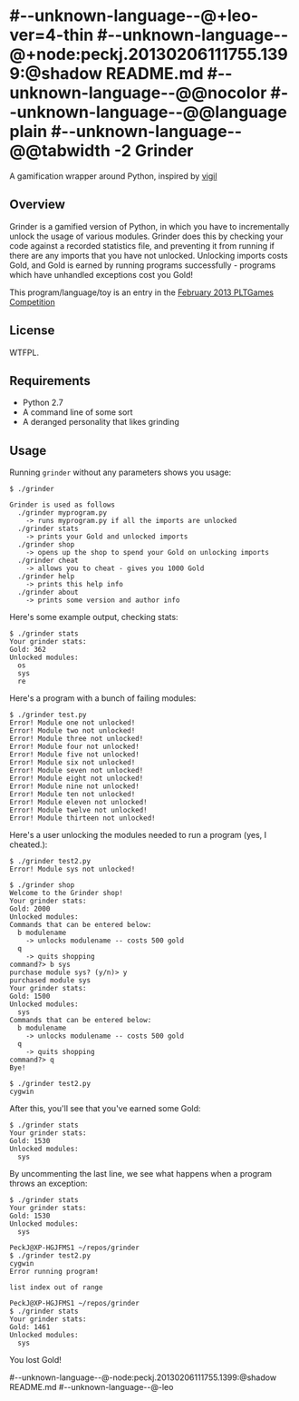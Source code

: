 #--unknown-language--@+leo-ver=4-thin
#--unknown-language--@+node:peckj.20130206111755.1399:@shadow README.md
#--unknown-language--@@nocolor
#--unknown-language--@@language plain
#--unknown-language--@@tabwidth -2
Grinder
=======

A gamification wrapper around Python, inspired by [vigil](https://github.com/munificent/vigil)

Overview
--------
Grinder is a gamified version of Python, in which you have to incrementally unlock the usage of 
various modules.  Grinder does this by checking your code against a recorded statistics file, and
preventing it from running if there are any imports that you have not unlocked.  Unlocking imports
costs Gold, and Gold is earned by running programs successfully - programs which have unhandled
exceptions cost you Gold!

This program/language/toy is an entry in the [February 2013 PLTGames Competition](http://www.pltgames.com/competition/2013/2)

License
-------
WTFPL.

Requirements
------------
  - Python 2.7
  - A command line of some sort
  - A deranged personality that likes grinding

Usage
-----
Running `grinder` without any parameters shows you usage:

    $ ./grinder
    
    Grinder is used as follows
      ./grinder myprogram.py
        -> runs myprogram.py if all the imports are unlocked
      ./grinder stats
        -> prints your Gold and unlocked imports
      ./grinder shop
        -> opens up the shop to spend your Gold on unlocking imports
      ./grinder cheat
        -> allows you to cheat - gives you 1000 Gold
      ./grinder help
        -> prints this help info
      ./grinder about
        -> prints some version and author info

Here's some example output, checking stats:

    $ ./grinder stats
    Your grinder stats:
    Gold: 362
    Unlocked modules:
      os
      sys
      re

Here's a program with a bunch of failing modules:

    $ ./grinder test.py
    Error! Module one not unlocked!
    Error! Module two not unlocked!
    Error! Module three not unlocked!
    Error! Module four not unlocked!
    Error! Module five not unlocked!
    Error! Module six not unlocked!
    Error! Module seven not unlocked!
    Error! Module eight not unlocked!
    Error! Module nine not unlocked!
    Error! Module ten not unlocked!
    Error! Module eleven not unlocked!
    Error! Module twelve not unlocked!
    Error! Module thirteen not unlocked!
    
Here's a user unlocking the modules needed to run a program (yes, I cheated.):

    $ ./grinder test2.py
    Error! Module sys not unlocked!
    
    $ ./grinder shop
    Welcome to the Grinder shop!
    Your grinder stats:
    Gold: 2000
    Unlocked modules:
    Commands that can be entered below:
      b modulename
        -> unlocks modulename -- costs 500 gold
      q
        -> quits shopping
    command?> b sys
    purchase module sys? (y/n)> y
    purchased module sys
    Your grinder stats:
    Gold: 1500
    Unlocked modules:
      sys
    Commands that can be entered below:
      b modulename
        -> unlocks modulename -- costs 500 gold
      q
        -> quits shopping
    command?> q
    Bye!
    
    $ ./grinder test2.py
    cygwin
    
After this, you'll see that you've earned some Gold:
    
    $ ./grinder stats
    Your grinder stats:
    Gold: 1530
    Unlocked modules:
      sys
      
By uncommenting the last line, we see what happens
when a program throws an exception:

    $ ./grinder stats
    Your grinder stats:
    Gold: 1530
    Unlocked modules:
      sys
    
    PeckJ@XP-HGJFMS1 ~/repos/grinder
    $ ./grinder test2.py
    cygwin
    Error running program!
    
    list index out of range
    
    PeckJ@XP-HGJFMS1 ~/repos/grinder
    $ ./grinder stats
    Your grinder stats:
    Gold: 1461
    Unlocked modules:
      sys
      
You lost Gold!


#--unknown-language--@-node:peckj.20130206111755.1399:@shadow README.md
#--unknown-language--@-leo
